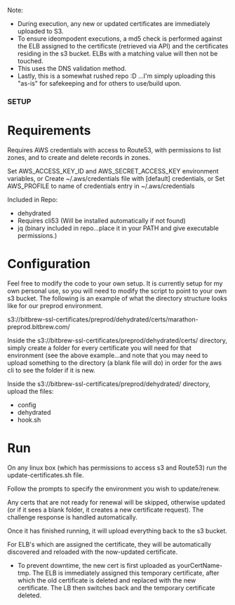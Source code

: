 Note:
- During execution, any new or updated certificates are immediately uploaded to S3.
- To ensure ideompodent executions, a md5 check is performed against the ELB assigned to the certificste (retrieved via API) and the certificates residing in the s3 bucket. ELBs with a matching value will then not be touched.
- This uses the DNS validation method.
- Lastly, this is a somewhat rushed repo :D ...I'm simply uploading this "as-is" for safekeeping and for others to use/build upon.


### SETUP ###
# Requirements
  Requires AWS credentials with access to Route53, with permissions
  to list zones, and to create and delete records in zones.
  
  Set AWS_ACCESS_KEY_ID and AWS_SECRET_ACCESS_KEY environment variables, or
  Create ~/.aws/credentials file with [default] credentials, or
  Set AWS_PROFILE to name of credentials entry in ~/.aws/credentials

  Included in Repo:
  * dehydrated
  * Requires cli53 (Will be installed automatically if not found)
  * jq (binary included in repo...place it in your PATH and give executable permissions.)


# Configuration
Feel free to modify the code to your own setup.  It is currently setup for my own personal use, so you will need to modify the script to point to your own s3 bucket.  The following is an example of what the directory structure looks like for our preprod environment.

s3://bitbrew-ssl-certificates/preprod/dehydrated/certs/marathon-preprod.bitbrew.com/

Inside the s3://bitbrew-ssl-certificates/preprod/dehydrated/certs/ directory, simply create a folder for every certificate you will need for that environment (see the above example...and note that you may need to upload something to the directory (a blank file will do) in order for the aws cli to see the folder if it is new.

Inside the s3://bitbrew-ssl-certificates/preprod/dehydrated/ directory, upload the files:
  * config
  * dehydrated
  * hook.sh

# Run
On any linux box (which has permissions to access s3 and Route53) run the update-certificates.sh file.

Follow the prompts to specify the environment you wish to update/renew.

Any certs that are not ready for renewal will be skipped, otherwise updated (or if it sees a blank folder, it creates a new certificate request). The challenge response is handled automatically. 

Once it has finished running, it will upload everything back to the s3 bucket.

For ELB's which are assigned the certificate, they will be automatically discovered and reloaded with the now-updated certificate.

* To prevent downtime, the new cert is first uploaded as yourCertName-tmp. The ELB is immediately assigned this temporary certificate, after which the old certificate is deleted and replaced with the new certificate. The LB then switches back and the temporary certificate deleted.
